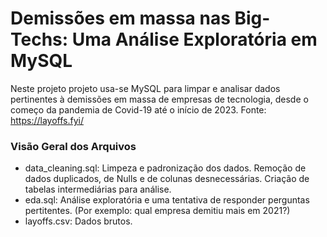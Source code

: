 # Demissões em massa nas Big-Techs: Uma Análise Exploratória em MySQL
Neste projeto projeto usa-se MySQL para limpar e analisar dados pertinentes à demissões em massa de empresas de tecnologia, desde o começo da pandemia de Covid-19 até o início de 2023. Fonte: https://layoffs.fyi/

### Visão Geral dos Arquivos
* data_cleaning.sql: Limpeza e padronização dos dados. Remoção de dados duplicados, de Nulls e de colunas desnecessárias. Criação de tabelas intermediárias para análise.
* eda.sql: Análise exploratória e uma tentativa de responder perguntas pertitentes. (Por exemplo: qual empresa demitiu mais em 2021?)
* layoffs.csv: Dados brutos.
